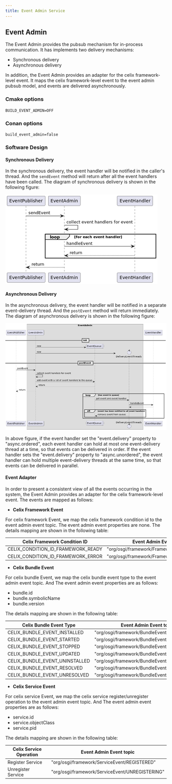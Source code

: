 ```yaml
---
title: Event Admin Service
---
```


<!--
Licensed to the Apache Software Foundation (ASF) under one or more
contributor license agreements.  See the NOTICE file distributed with
this work for additional information regarding copyright ownership.
The ASF licenses this file to You under the Apache License, Version 2.0
(the "License"); you may not use this file except in compliance with
the License.  You may obtain a copy of the License at
   
    http://www.apache.org/licenses/LICENSE-2.0

Unless required by applicable law or agreed to in writing, software
distributed under the License is distributed on an "AS IS" BASIS,
WITHOUT WARRANTIES OR CONDITIONS OF ANY KIND, either express or implied.
See the License for the specific language governing permissions and
limitations under the License.
-->

## Event Admin

The Event Admin provides the pubsub mechanism for in-process communication. It has implements two delivery mechanisms:
- Synchronous delivery
- Asynchronous delivery

In addition, the Event Admin provides an adapter for the celix framework-level event. It maps the celix framework-level event to the
event admin pubsub model, and events are delivered asynchronously.

### Cmake options

    BUILD_EVENT_ADMIN=OFF

### Conan options

    build_event_admin=false

### Software Design

#### Synchronous Delivery

In the synchronous delivery, the event handler will be notified in the caller's thread. And the `sendEvent` method will return after all the event handlers have been called.
The diagram of synchronous delivery is shown in the following figure:

![sync_delivery_seq.png](diagrams/sync_delivery_seq.png)

#### Asynchronous Delivery

In the asynchronous delivery, the event handler will be notified in a separate event-delivery thread. And the `postEvent` method will return immediately.
The diagram of asynchronous delivery is shown in the following figure:

![sync_delivery_seq.png](diagrams/async_delivery_seq.png)

In above figure, if the event handler set the "event.delivery" property to "async.ordered", each event handler can hold 
at most one event-delivery thread at a time, so that events can be delivered in order. If the event handler sets the 
"event.delivery" property to "async.unordered", the event handler can hold multiple event-delivery threads at the same 
time, so that events can be delivered in parallel.


#### Event Adapter

In order to present a consistent view of all the events occurring in the system, the Event Admin provides an adapter for the celix framework-level event.
The events are mapped as follows:

- **Celix Framework Event**

For celix framework Event, we map the celix framework condition id to the event admin event topic. The event admin event properties are none.
The details mapping are shown in the following table:

| Celix Framework Condition ID       | Event Admin Event topic |
|------------------------------------|-------------------------|
| CELIX_CONDITION_ID_FRAMEWORK_READY |"org/osgi/framework/FrameworkEvent/STARTED"|
| CELIX_CONDITION_ID_FRAMEWORK_ERROR |"org/osgi/framework/FrameworkEvent/ERROR"|

- **Celix Bundle Event**

For celix bundle Event, we map the celix bundle event type to the event admin event topic. And The event admin event properties are as follows:
- bundle.id
- bundle.symbolicName
- bundle.version

The details mapping are shown in the following table:

| Celix Bundle Event Type        | Event Admin Event topic |
|--------------------------------|-------------------------|
| CELIX_BUNDLE_EVENT_INSTALLED   |"org/osgi/framework/BundleEvent/INSTALLED"|
| CELIX_BUNDLE_EVENT_STARTED     |"org/osgi/framework/BundleEvent/STARTED"|
| CELIX_BUNDLE_EVENT_STOPPED     |"org/osgi/framework/BundleEvent/STOPPED"|
| CELIX_BUNDLE_EVENT_UPDATED     |"org/osgi/framework/BundleEvent/UPDATED"|
| CELIX_BUNDLE_EVENT_UNINSTALLED |"org/osgi/framework/BundleEvent/UNINSTALLED"|
| CELIX_BUNDLE_EVENT_RESOLVED    |"org/osgi/framework/BundleEvent/RESOLVED"|
| CELIX_BUNDLE_EVENT_UNRESOLVED  |"org/osgi/framework/BundleEvent/UNRESOLVED"|

- **Celix Service Event**

For celix service Event, we map the celix service register/unregister operation to the event admin event topic. And The event admin event properties are as follows:
- service.id
- service.objectClass
- service.pid

The details mapping are shown in the following table:

| Celix Service Operation | Event Admin Event topic |
|-------------------------|-------------------------|
| Register Service        |"org/osgi/framework/ServiceEvent/REGISTERED"|
| Unregister Service      |"org/osgi/framework/ServiceEvent/UNREGISTERING"|